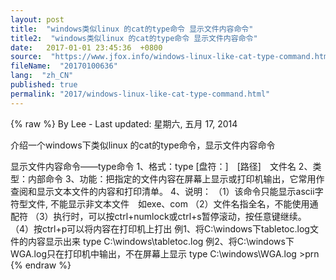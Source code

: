 ```yaml
---
layout: post
title:  "windows类似linux 的cat的type命令 显示文件内容命令"
title2:  "windows类似linux 的cat的type命令 显示文件内容命令"
date:   2017-01-01 23:45:36  +0800
source:  "https://www.jfox.info/windows-linux-like-cat-type-command.html"
fileName:  "20170100636"
lang:  "zh_CN"
published: true
permalink: "2017/windows-linux-like-cat-type-command.html"
---
```

{% raw %}
By Lee - Last updated: 星期六, 五月 17, 2014

介绍一个windows下类似linux 的cat的type命令，显示文件内容命令

显示文件内容命令——type命令
1、格式：type [盘符：]　[路径]　文件名
2、类型：内部命令
3、功能：把指定的文件内容在屏幕上显示或打印机输出，它常用作查阅和显示文本文件的内容和打印清单。
4、说明：
（1）该命令只能显示ascii字符型文件, 不能显示非文本文件　如exe、com
（2）文件名指全名，不能使用通配符
（3）执行时，可以按ctrl+numlock或ctrl+s暂停滚动，按任意键继续。
（4）按ctrl+p可以将内容在打印机上打出
例1、将C:\windows下tabletoc.log文件的内容显示出来
type C:\windows\tabletoc.log
例2、将C:\windows下WGA.log只在打印机中输出，不在屏幕上显示
type C:\windows\WGA.log >prn
{% endraw %}
